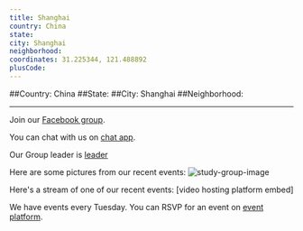```yaml
---
title: Shanghai
country: China
state: 
city: Shanghai
neighborhood: 
coordinates: 31.225344, 121.488892
plusCode:
---
```


##Country: China
##State: 
##City: Shanghai
##Neighborhood: 
*****
Join our [Facebook group](https://www.facebook.com/groups/963661723712718).

You can chat with us on [chat app]().

Our Group leader is [leader]()

Here are some pictures from our recent events:
![study-group-image]()

Here's a stream of one of our recent events:
[video hosting platform embed]

We have events every Tuesday. You can RSVP for an event on [event platform]().

